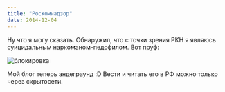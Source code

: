```yaml
---
title: "Роскомнадзор"
date: 2014-12-04
---
```


Ну что я могу сказать. Обнаружил, что с точки зрения РКН я являюсь суицидальным наркоманом-педофилом. Вот пруф:

![блокировка](/assets/block.png)

Мой блог теперь андеграунд :D Вести и читать его в РФ можно только через скрытосети.
